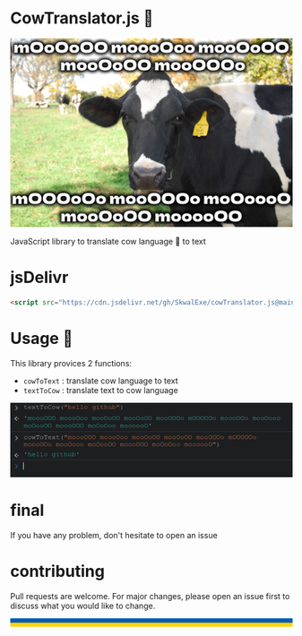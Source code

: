 # CowTranslator.js 🐄

![](images/1.png)

JavaScript library to translate cow language 🐄 to text

# jsDelivr 



```html
<script src="https://cdn.jsdelivr.net/gh/SkwalExe/cowTranslator.js@main/src/cowTranslator.min.js"></script>
```

# Usage 📝

This library provices 2 functions:
- `cowToText` : translate cow language to text
- `textToCow` : translate text to cow language

![](images/2.png)


# final

If you have any problem, don't hesitate to open an issue

# contributing

Pull requests are welcome. For major changes, please open an issue first to discuss what you would like to change.

<a href="https://github.com/SkwalExe#ukraine"><img src="https://raw.githubusercontent.com/SkwalExe/SkwalExe/main/ukraine.jpg" width="100%" height="15px" /></a>